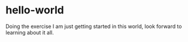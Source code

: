 # hello-world
Doing the exercise
I am just getting started in this world, look forward to learning about it all.
